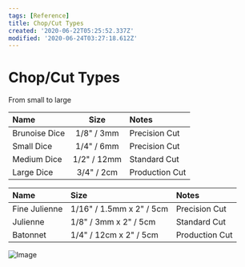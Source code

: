 ```yaml
---
tags: [Reference]
title: Chop/Cut Types
created: '2020-06-22T05:25:52.337Z'
modified: '2020-06-24T03:27:18.612Z'
---
```


# Chop/Cut Types

From small to large

| Name          |    Size     | Notes          |
|:--------------|:-----------:|:---------------|
| Brunoise Dice | 1/8" / 3mm  | Precision Cut  |
| Small Dice    | 1/4" / 6mm  | Precision Cut  |
| Medium Dice   | 1/2" / 12mm | Standard Cut   |
| Large Dice    | 3/4" / 2cm  | Production Cut |

| Name          | Size                     | Notes          |
|:--------------|:-------------------------|:---------------|
| Fine Julienne | 1/16" / 1.5mm x 2" / 5cm | Precision Cut  |
| Julienne      | 1/8" / 3mm x 2" / 5cm    | Standard Cut   |
| Batonnet      | 1/4" / 12cm x 2" / 5cm   | Production Cut |


![Image](c:\users\thech\desktop\my-docs\notable\recipes-notes\attachments\ref-chop-cut-types.jpg)
